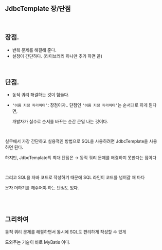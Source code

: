 ## JdbcTemplate 장/단점

<br/>

## 장점.

- 반복 문제를 해결해 준다.
- 설정이 간단하다. (라이브러리 하나만 추가 하면 끝)

<br/>

## 단점.

- 동적 쿼리 해결하는 것이 힘들다.
- `‘이름 지정 파라미터’`: 장점이자.. 단점인 `‘이름 지정 파라미터’`는 순서대로 하게 된다면,
    
    개발자가 실수로 순서를 바꾸는 순간 큰일 나는 것이다.
    

<br/>

실무에서 가장 간단하고 실용적인 방법으로 SQL을 사용하려면 JdbcTemplate을 사용하면 된다.

하지만, JdbcTemplate의 최대 단점은 → 동적 쿼리 문제를 해결하지 못한다는 점이다

<br/>

그리고 SQL을 자바 코드로 작성하기 때문에 SQL 라인이 코드를 넘어갈 때 마다 

문자 더하기를 해주어야 하는 단점도 있다.

<br/><br/>

## 그리하여

동적 쿼리 문제를 해결하면서 동시에 SQL도 편리하게 작성할 수 있게 

도와주는 기술이 바로 MyBatis 이다.